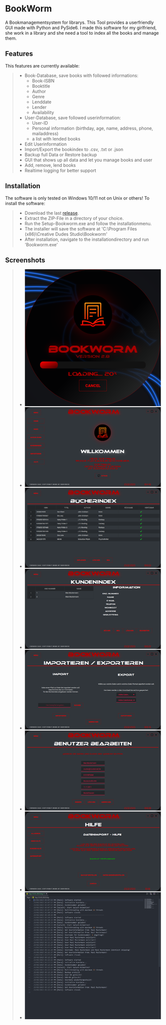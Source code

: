 # BookWorm #

A Bookmanagementsystem for librarys. This Tool provides a userfriendly GUI made with Python and PySide6. I made this software for my girlfriend, she work in a library and she need a tool to index all the books and manage them.

## Features ##

This features are currently available:

> - Book-Database, save books with followed informations:
>   - Book-ISBN
>   - Booktitle
>   - Author
>   - Genre
>   - Lenddate
>   - Lender
>   - Availability
> - User-Database, save followed userinformation:
>   - User-ID
>   - Personal information (birthday, age, name, address, phone, mailaddress)
>   - a list with lended books
> - Edit Userinformation
> - Import/Export the bookindex to .csv, .txt or .json
> - Backup full Data or Restore backup
> - GUI that shows up all data and let you manage books and user
> - Add, remove, lend books
> - Realtime logging for better support

## Installation ##

The software is only tested on Windows 10/11 not on Unix or others!
To install the software:

> - Download the last [release](https://github.com/sera619/Bookworm-Bookmanagementsystem/releases).
> - Extract the ZIP-File in a directory of your choice.
> - Run the Setup-Bookworm.exe and follow the installationmenu.
> - The installer will save the software at 'C:\Program Files (x86)\Creative Dudes Studio\Bookworm'
> - After installation, navigate to the installationdirectory and run 'Bookworm.exe'

## Screenshots ##

> - ![load screen](screens/screen_load.png)
> - ![main screen](screens/screen_mainwindow.png)
> - ![book index](screens/screen_bookindex.png)
> - ![user screen](screens/screen_user.png)
> - ![import screen](screens/screen_import.png)
> - ![user edit](screens/usereditview.png)
> - ![help backup](screens/backup.png)
> - ![log files](screens/logging.png)
